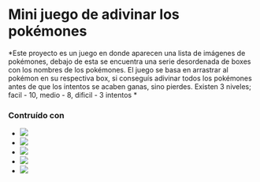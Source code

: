 # Mini juego de adivinar los pokémones

*Este proyecto es un juego en donde aparecen una lista de imágenes de pokémones, debajo de esta se encuentra una serie desordenada de boxes con los nombres de los pokémones. El juego se basa en arrastrar al pokémon en su respectiva box, si conseguís adivinar todos los pokémones antes de que los intentos se acaben ganas, sino pierdes.
Existen 3 niveles; facil - 10, medio - 8, dificil - 3 intentos *

### Contruído con 
* <img src="https://img.shields.io/badge/HTML-e96228?&style=for-the-badge&logo=HTML&logoColor=white">
* <img src="https://img.shields.io/badge/css-2e90f7?style=for-the-badge&logo=css&logoColor=white">
* <img src="https://img.shields.io/badge/javascript-efd81d?style=for-the-badge&logo=javascript&logoColor=fff">
* <img src="https://img.shields.io/badge/pokeapi-ef5350?style=for-the-badge&logo=pokemon&logoColor=fff">
* <img src="https://img.shields.io/badge/pokeapi-ef5350?style=for-the-badge&logo=api drag & drop&logoColor=fff">
